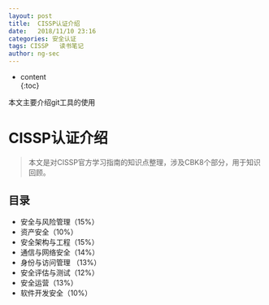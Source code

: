 ```yaml
---
layout: post  
title:  CISSP认证介绍    
date:   2018/11/10 23:16   
categories: 安全认证 
tags: CISSP   读书笔记
author: ng-sec  
---
```


* content  
{:toc}

本文主要介绍git工具的使用
# CISSP认证介绍
> 本文是对CISSP官方学习指南的知识点整理，涉及CBK8个部分，用于知识回顾。

## 目录

- 安全与风险管理（15%）
- 资产安全（10%）
- 安全架构与工程（15%）
- 通信与网络安全（14%）
- 身份与访问管理 （13%）
- 安全评估与测试（12%）
- 安全运营（13%）
- 软件开发安全（10%）


